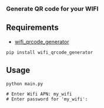 ### Generate QR code for your WIFI

## Requirements
* [wifi_qrcode_generator](https://github.com/lakhanmankani/wifi_qrcode_generator)

```
pip install wifi_qrcode_generator
```

## Usage

```
python main.py

# Enter Wifi APN: my_wifi
# Enter password for 'my_wifi':

```

